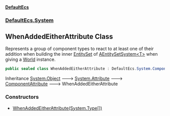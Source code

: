 #### [DefaultEcs](./index.md 'index')
### [DefaultEcs.System](./DefaultEcs-System.md 'DefaultEcs.System')
## WhenAddedEitherAttribute Class
Represents a group of component types to react to at least one of their addition when building the inner [EntitySet](./DefaultEcs-EntitySet.md 'DefaultEcs.EntitySet') of [AEntitySetSystem&lt;T&gt;](./DefaultEcs-System-AEntitySetSystem-T-.md 'DefaultEcs.System.AEntitySetSystem&lt;T&gt;') when giving a [World](./DefaultEcs-World.md 'DefaultEcs.World') instance.  
```csharp
public sealed class WhenAddedEitherAttribute : DefaultEcs.System.ComponentAttribute
```
Inheritance [System.Object](https://docs.microsoft.com/en-us/dotnet/api/System.Object 'System.Object') &#129106; [System.Attribute](https://docs.microsoft.com/en-us/dotnet/api/System.Attribute 'System.Attribute') &#129106; [ComponentAttribute](./DefaultEcs-System-ComponentAttribute.md 'DefaultEcs.System.ComponentAttribute') &#129106; WhenAddedEitherAttribute  
### Constructors
- [WhenAddedEitherAttribute(System.Type[])](./DefaultEcs-System-WhenAddedEitherAttribute-WhenAddedEitherAttribute(System-Type--).md 'DefaultEcs.System.WhenAddedEitherAttribute.WhenAddedEitherAttribute(System.Type[])')
